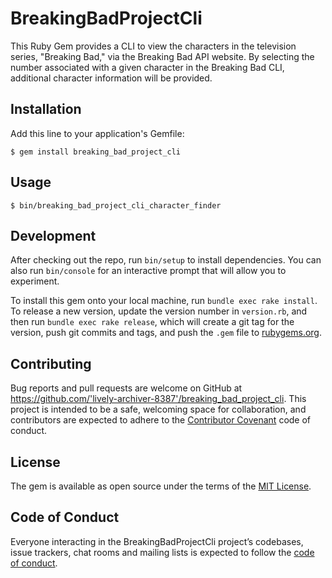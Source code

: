 # BreakingBadProjectCli

This Ruby Gem provides a CLI to view the characters in the television series, "Breaking Bad," via the Breaking Bad API website.  By selecting the number associated with a given character in the Breaking Bad CLI, additional character information will be provided.

## Installation

Add this line to your application's Gemfile:

    $ gem install breaking_bad_project_cli

## Usage

    $ bin/breaking_bad_project_cli_character_finder

## Development

After checking out the repo, run `bin/setup` to install dependencies. You can also run `bin/console` for an interactive prompt that will allow you to experiment.

To install this gem onto your local machine, run `bundle exec rake install`. To release a new version, update the version number in `version.rb`, and then run `bundle exec rake release`, which will create a git tag for the version, push git commits and tags, and push the `.gem` file to [rubygems.org](https://rubygems.org).

## Contributing

Bug reports and pull requests are welcome on GitHub at https://github.com/'lively-archiver-8387'/breaking_bad_project_cli. This project is intended to be a safe, welcoming space for collaboration, and contributors are expected to adhere to the [Contributor Covenant](http://contributor-covenant.org) code of conduct.

## License

The gem is available as open source under the terms of the [MIT License](https://opensource.org/licenses/MIT).

## Code of Conduct

Everyone interacting in the BreakingBadProjectCli project’s codebases, issue trackers, chat rooms and mailing lists is expected to follow the [code of conduct](https://github.com/'lively-archiver-8387'/breaking_bad_project_cli/blob/master/CODE_OF_CONDUCT.md).
